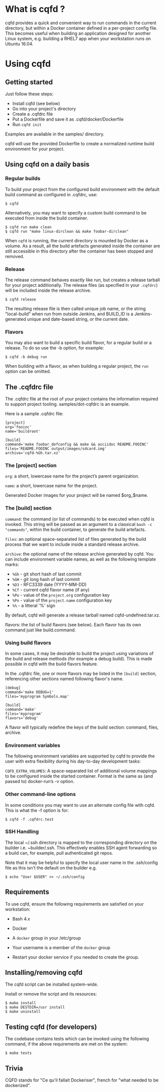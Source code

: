 # What is cqfd ? #

cqfd provides a quick and convenient way to run commands in the current
directory, but within a Docker container defined in a per-project config
file. This becomes useful when building an application designed for
another Linux system, e.g. building a RHEL7 app when your workstation
runs on Ubuntu 16.04.

# Using cqfd #

## Getting started ##

Just follow these steps:

* Install cqfd (see below)
* Go into your project's directory
* Create a .cqfdrc file
* Put a Dockerfile and save it as .cqfd/docker/Dockerfile
* Run ``cqfd init``

Examples are available in the samples/ directory.

cqfd will use the provided Dockerfile to create a normalized runtime
build environment for your project.

## Using cqfd on a daily basis ##

### Regular builds ###

To build your project from the configured build environment with the
default build command as configured in .cqfdrc, use:

    $ cqfd

Alternatively, you may want to specify a custom build command to be
executed from inside the build container.

    $ cqfd run make clean
    $ cqfd run "make linux-dirclean && make foobar-dirclean"

When ``cqfd`` is running, the current directory is mounted by Docker
as a volume. As a result, all the build artefacts generated inside the
container are still accessible in this directory after the container
has been stopped and removed.

### Release ###

The release command behaves exactly like run, but creates a release
tarball for your project additionally. The release files (as specified
in your ``.cqfdrc``) will be included inside the release archive.

    $ cqfd release

The resulting release file is then called unique job name, or the string
"local-build" when run from outside Jenkins, and BUILD\_ID is a
Jenkins-generated unique and date-based string, or the current date.

### Flavors ###

You may also want to build a specific build flavor, for a regular build
or a release. To do so use the -b option, for example:

    $ cqfd -b debug run

When building with a flavor, as when building a regular project, the
``run`` option can be omitted.

## The .cqfdrc file ##

The .cqfdrc file at the root of your project contains the information
required to support project tooling. samples/dot-cqfdrc is an example.

Here is a sample .cqfdrc file:

    [project]
    org='fooinc'
    name='buildroot'

    [build]
    command='make foobar_defconfig && make && asciidoc README.FOOINC'
    files='README.FOOINC output/images/sdcard.img'
    archive='cqfd-%Gh.tar.xz'

### The [project] section ###

``org``: a short, lowercase name for the project’s parent organization.

``name``: a short, lowercase name for the project.

Generated Docker images for your project will be named $org_$name.

### The [build] section ###

``command``: the command (or list of commands) to be executed when cqfd is
invoked. This string will be passed as an argument to a classical
``bash -c "commands"``, within the build container, to generate the
build artefacts.

``files``: an optional space-separated list of files generated by the
build process that we want to include inside a standard release
archive.

``archive``: the optional name of the release archive generated by
cqfd. You can include environment variable names, as well as the
following template marks:

* ``%Gh`` - git short hash of last commit
* ``%GH`` - git long hash of last commit
* ``%D3`` - RFC3339 date (YYYY-MM-DD)
* ``%Cf`` - current cqfd flavor name (if any)
* ``%Po`` - value of the ``project.org`` configuration key
* ``%Pn`` - value of the ``project.name`` configuration key
* ``%%`` - a litteral '%' sign

By default, cqfd will generate a release tarball named
cqfd-undefined.tar.xz.

flavors: the list of build flavors (see below). Each flavor has its
own command just like build.command.

### Using build flavors ###

In some cases, it may be desirable to build the project using
variations of the build and release methods (for example a debug
build). This is made possible in cqfd with the build flavors feature.

In the .cqfdrc file, one or more flavors may be listed in the
``[build]`` section, referencing other sections named following
flavor's name.

    [debug]
    command='make DEBUG=1'
    files='myprogram Symbols.map'

    [build]
    command='make'
    files='myprogram'
    flavors='debug'

A flavor will typically redefine the keys of the build section:
command, files, archive.

### Environment variables ###

The following environment variables are supported by cqfd to provide
the user with extra flexibility during his day-to-day development
tasks:

``CQFD_EXTRA_VOLUMES``: A space-separated list of additional volume
mappings to be configured inside the started container. Format is the
same as (and passed to) docker-run’s -v option.

### Other command-line options ###

In some conditions you may want to use an alternate config file with
cqfd. This is what the -f option is for:

    $ cqfd -f .cqfdrc.test

### SSH Handling ###

The local ~/.ssh directory is mapped to the corresponding directory on
the builder i.e. ~builder/.ssh.  This effectively enables SSH agent
forwarding so a build can, for example, pull authenticated git repos.

Note that it may be helpful to specify the local user name in the
.ssh/config file as this isn't the default on the builder e.g.

	$ echo "User $USER" >> ~/.ssh/config

## Requirements ##

To use cqfd, ensure the following requirements are satisfied on your
workstation:

-  Bash 4.x

-  Docker

-  A ``docker`` group in your /etc/group

-  Your username is a member of the ``docker`` group

-  Restart your docker service if you needed to create the group.

## Installing/removing cqfd ##

The cqfd script can be installed system-wide.

Install or remove the script and its resources:

    $ make install
    $ make DESTDIR=/usr install
    $ make uninstall

## Testing cqfd (for developers) ##

The codebase contains tests which can be invoked using the following
command, if the above requirements are met on the system:

    $ make tests

## Trivia ##

CQFD stands for "Ce qu'il fallait Dockeriser", french for "what needed
to be dockerized".
